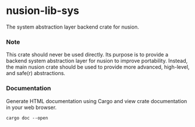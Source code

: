 # nusion-lib-sys
The system abstraction layer backend crate for nusion.

### Note
This crate should never be used directly.  Its purpose
is to provide a backend system abstraction layer for
nusion to improve portability.  Instead, the main
nusion crate should be used to provide more advanced,
high-level, and safe(r) abstractions.

### Documentation
Generate HTML documentation using Cargo and view crate
documentation in your web browser.
```
cargo doc --open
```


